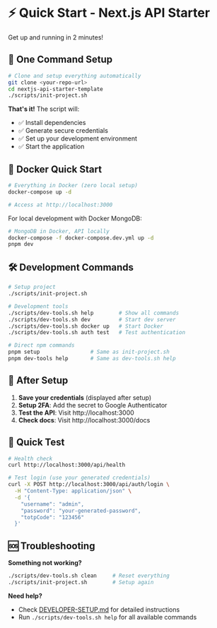 # ⚡ Quick Start - Next.js API Starter

Get up and running in 2 minutes!

## 🎯 One Command Setup

```bash
# Clone and setup everything automatically
git clone <your-repo-url>
cd nextjs-api-starter-template
./scripts/init-project.sh
```

**That's it!** The script will:
- ✅ Install dependencies
- ✅ Generate secure credentials  
- ✅ Set up your development environment
- ✅ Start the application

## 🐳 Docker Quick Start

```bash
# Everything in Docker (zero local setup)
docker-compose up -d

# Access at http://localhost:3000
```

For local development with Docker MongoDB:
```bash
# MongoDB in Docker, API locally
docker-compose -f docker-compose.dev.yml up -d
pnpm dev
```

## 🛠️ Development Commands

```bash
# Setup project
./scripts/init-project.sh

# Development tools
./scripts/dev-tools.sh help        # Show all commands
./scripts/dev-tools.sh dev         # Start dev server
./scripts/dev-tools.sh docker up   # Start Docker
./scripts/dev-tools.sh auth test   # Test authentication

# Direct npm commands
pnpm setup                # Same as init-project.sh
pnpm dev-tools help       # Same as dev-tools.sh help
```

## 📱 After Setup

1. **Save your credentials** (displayed after setup)
2. **Setup 2FA**: Add the secret to Google Authenticator
3. **Test the API**: Visit http://localhost:3000
4. **Check docs**: Visit http://localhost:3000/docs

## 🧪 Quick Test

```bash
# Health check
curl http://localhost:3000/api/health

# Test login (use your generated credentials)
curl -X POST http://localhost:3000/api/auth/login \
  -H "Content-Type: application/json" \
  -d '{
    "username": "admin",
    "password": "your-generated-password",
    "totpCode": "123456"
  }'
```

## 🆘 Troubleshooting

**Something not working?**
```bash
./scripts/dev-tools.sh clean     # Reset everything
./scripts/init-project.sh        # Setup again
```

**Need help?**
- Check [DEVELOPER-SETUP.md](./DEVELOPER-SETUP.md) for detailed instructions
- Run `./scripts/dev-tools.sh help` for all available commands